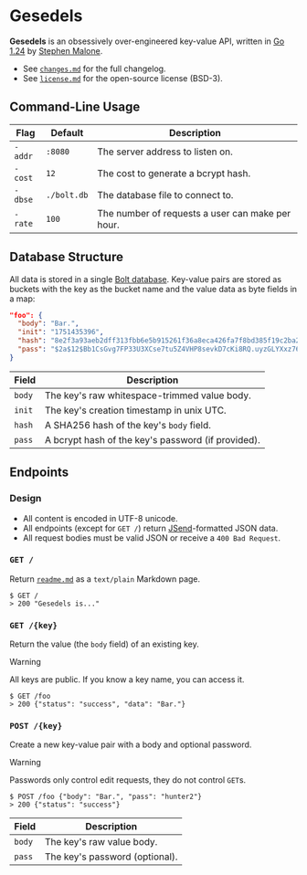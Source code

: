 # Gesedels

**Gesedels** is an obsessively over-engineered key-value API, written in [Go 1.24][go] by [Stephen Malone][sm].

- See [`changes.md`][ch] for the full changelog.
- See [`license.md`][li] for the open-source license (BSD-3).

## Command-Line Usage

Flag    | Default     | Description
------- | ----------- | -----------
`-addr` | `:8080`     | The server address to listen on.
`-cost` | `12`        | The cost to generate a bcrypt hash.
`-dbse` | `./bolt.db` | The database file to connect to.
`-rate` | `100`       | The number of requests a user can make per hour.

## Database Structure

All data is stored in a single [Bolt database][db]. Key-value pairs are stored as buckets with the key as the bucket name and the value data as byte fields in a map:

```json
"foo": {
  "body": "Bar.",
  "init": "1751435396",
  "hash": "8e2f3a93aeb2dff313fbb6e5b915261f36a8eca426fa7f8bd385f19c2ba287ae",
  "pass": "$2a$12$Bb1CsGvg7FP33U3XCse7tu5Z4VHP8sevkD7cKi8RQ.uyzGLYXxz76"
}
```

Field  | Description
------ | -----------
`body` | The key's raw whitespace-trimmed value body.
`init` | The key's creation timestamp in unix UTC.
`hash` | A SHA256 hash of the key's `body` field.
`pass` | A bcrypt hash of the key's password (if provided).

## Endpoints

### Design

- All content is encoded in UTF-8 unicode.
- All endpoints (except for `GET /`) return [JSend][js]-formatted JSON data.
- All request bodies must be valid JSON or receive a `400 Bad Request`.

### `GET /`

Return [`readme.md`][rm] as a `text/plain` Markdown page.

```text
$ GET /
> 200 "Gesedels is..."
```

### `GET /{key}`

Return the value (the `body` field) of an existing key.

> [!WARNING]
> All keys are public. If you know a key name, you can access it.

```text
$ GET /foo
> 200 {"status": "success", "data": "Bar."}
```

### `POST /{key}`

Create a new key-value pair with a body and optional password.

> [!WARNING]
> Passwords only control edit requests, they do not control `GET`s.

```text
$ POST /foo {"body": "Bar.", "pass": "hunter2"}
> 200 {"status": "success"}
```

Field  | Description
------ | -----------
`body` | The key's raw value body.
`pass` | The key's password (optional).

[ch]: https://github.com/gesedels/gesedels/blob/main/changes.md
[db]: https://github.com/etcd-io/bbolt
[js]: https://github.com/omniti-labs/jsend
[li]: https://github.com/gesedels/gesedels/blob/main/license.md
[go]: https://go.dev/doc/go1.24
[rm]: https://github.com/gesedels/gesedels/blob/main/readme.md
[sm]: https://github.com/gesedels
